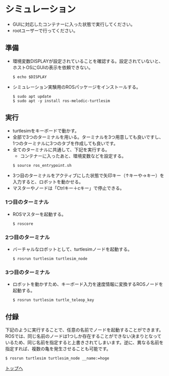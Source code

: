 # シミュレーション
- GUIに対応したコンテナーに入った状態で実行してください。
- rootユーザーで行ってください。

## 準備
- 環境変数DISPLAYが設定されていることを確認する。設定されていないと、ホストOSにGUIの表示を依頼できない。
  ```
  $ echo $DISPLAY
  ```
- シミュレーション実験用のROSパッケージをインストールする。
  ```
  $ sudo apt update
  $ sudo apt -y install ros-melodic-turtlesim
  ```

## 実行
- turtlesimをキーボードで動かす。  
- 全部で3つのターミナルを用いる。ターミナルを3つ用意しても良いですし、1つのターミナルに3つのタブを作成しても良いです。
- 全てのターミナルに共通して、下記を実行する。
  - コンテナーに入ったあと、環境変数などを設定する。
  ```
  $ source ros_entrypoint.sh
  ```
- 3つ目のターミナルをアクティブにした状態で矢印キー（↑キーや→キー）を入力すると、ロボットを動かせる。
- マスターやノードは「Ctrlキー＋cキー」で停止できる。

### 1つ目のターミナル  
- ROSマスターを起動する。  
  ```
  $ roscore
  ```

### 2つ目のターミナル  
- バーチャルなロボットとして、turtlesimノードを起動する。  
  ```
  $ rosrun turtlesim turtlesim_node
  ```

### 3つ目のターミナル  
- ロボットを動かすため、キーボード入力を速度情報に変換するROSノードを起動する。
  ```
  $ rosrun turtlesim turtle_teleop_key
  ```

## 付録
下記のように実行することで、任意の名前でノードを起動することができます。ROSでは、同じ名前のノードは1つしか存在することができない決まりとなっているため、同じ名前を指定すると上書きされてしまいます。逆に、異なる名前を指定すれば、複数の亀を発生させることも可能です。
```
$ rosrun turtlesim turtlesim_node __name:=hoge
```

[トップへ](#)
